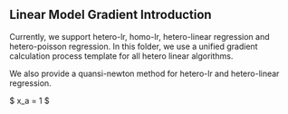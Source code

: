 ## Linear Model Gradient Introduction

Currently, we support hetero-lr, homo-lr, hetero-linear regression and hetero-poisson regression. In this folder, we use a unified gradient calculation process template for all hetero linear algorithms.

We also provide a quansi-newton method for hetero-lr and hetero-linear regression.

$ x_a = 1 $
